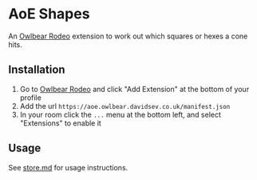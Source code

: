 # AoE Shapes

An [Owlbear Rodeo](https://www.owlbear.rodeo/) extension to work out which squares or hexes a cone hits.

## Installation

1. Go to [Owlbear Rodeo](https://www.owlbear.rodeo/) and click "Add Extension" at the bottom of your profile
2. Add the url `https://aoe.owlbear.davidsev.co.uk/manifest.json`
3. In your room click the `...` menu at the bottom left, and select "Extensions" to enable it

## Usage

See [store.md](static/store.md) for usage instructions.

